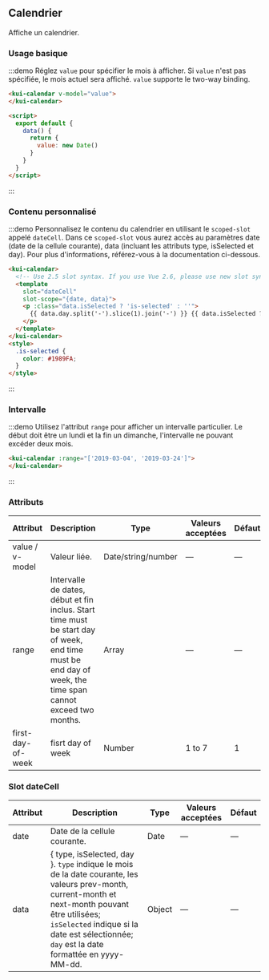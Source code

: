 ## Calendrier

Affiche un calendrier.

### Usage basique

:::demo Réglez `value` pour spécifier le mois à afficher. Si `value` n'est pas spécifiée, le mois actuel sera affiché. `value` supporte le two-way binding.
```html
<kui-calendar v-model="value">
</kui-calendar>

<script>
  export default {
    data() {
      return {
        value: new Date()
      }
    }
  }
</script>
```
:::

### Contenu personnalisé

:::demo Personnalisez le contenu du calendrier en utilisant le `scoped-slot` appelé `dateCell`. Dans ce `scoped-slot` vous aurez accès au paramètres date (date de la cellule courante), data (incluant les attributs type, isSelected et day). Pour plus d'informations, référez-vous à la documentation ci-dessous.
```html
<kui-calendar>
  <!-- Use 2.5 slot syntax. If you use Vue 2.6, please use new slot syntax-->
  <template
    slot="dateCell"
    slot-scope="{date, data}">
    <p :class="data.isSelected ? 'is-selected' : ''">
      {{ data.day.split('-').slice(1).join('-') }} {{ data.isSelected ? '✔️' : ''}}
    </p>
  </template>
</kui-calendar>
<style>
  .is-selected {
    color: #1989FA;
  }
</style>
```
:::

### Intervalle

:::demo Utilisez l'attribut `range` pour afficher un intervalle particulier. Le début doit être un lundi et la fin un dimanche, l'intervalle ne pouvant excéder deux mois.
```html
<kui-calendar :range="['2019-03-04', '2019-03-24']">
</kui-calendar>
```
:::

### Attributs

| Attribut          | Description   | Type      | Valeurs acceptées     | Défaut   |
|------------------ |-------------- |---------- |---------------------- |--------- |
| value / v-model   | Valeur liée.  | Date/string/number | —            | —        |
| range             | Intervalle de dates, début et fin inclus. Start time must be start day of week, end time must be end day of week, the time span cannot exceed two months. | Array     | —           | —      |
| first-day-of-week | fisrt day of week| Number | 1 to 7                |  1       |

### Slot dateCell

| Attribut       | Description   | Type      | Valeurs acceptées       | Défaut  |
|-----------------|-------------- |---------- |---------------------- |--------- |
| date            | Date de la cellule courante.  | Date      | —                     | —        |
| data            | { type, isSelected, day }. `type` indique le mois de la date courante, les valeurs prev-month, current-month et next-month pouvant être utilisées; `isSelected` indique si la date est sélectionnée; `day` est la date formattée en yyyy-MM-dd.    | Object      | —           | —      |
